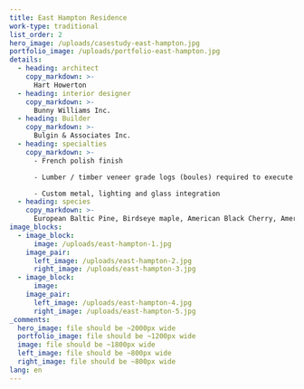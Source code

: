 ```yaml
---
title: East Hampton Residence
work-type: traditional
list_order: 2
hero_image: /uploads/casestudy-east-hampton.jpg
portfolio_image: /uploads/portfolio-east-hampton.jpg
details:
  - heading: architect
    copy_markdown: >-
      Hart Howerton
  - heading: interior designer
    copy_markdown: >-
      Bunny Williams Inc.
  - heading: Builder
    copy_markdown: >-
      Bulgin & Associates Inc.
  - heading: specialties
    copy_markdown: >-
      - French polish finish

      - Lumber / timber veneer grade logs (boules) required to execute design aesthetic

      - Custom metal, lighting and glass integration
  - heading: species
    copy_markdown: >-
      European Baltic Pine, Birdseye maple, American Black Cherry, American White Oak
image_blocks:
  - image_block:
      image: /uploads/east-hampton-1.jpg
    image_pair:
      left_image: /uploads/east-hampton-2.jpg
      right_image: /uploads/east-hampton-3.jpg
  - image_block:
      image:
    image_pair:
      left_image: /uploads/east-hampton-4.jpg
      right_image: /uploads/east-hampton-5.jpg
_comments:
  hero_image: file should be ~2000px wide
  portfolio_image: file should be ~1200px wide
  image: file should be ~1800px wide
  left_image: file should be ~800px wide
  right_image: file should be ~800px wide
lang: en
---
```


